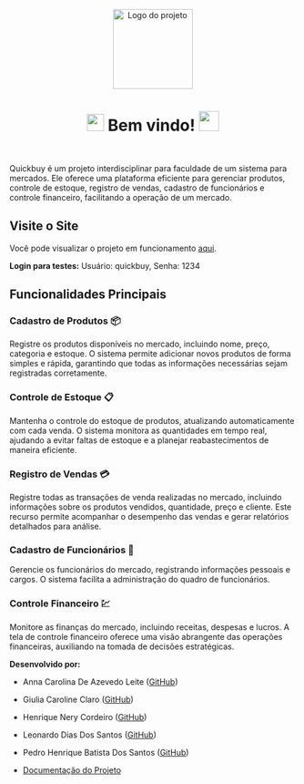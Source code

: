 <p align="center">
  <img src="./images/Logo_documentacao.png" alt="Logo do projeto" height="140">
</p>
<h1 align='center'><img src="https://media2.giphy.com/media/QssGEmpkyEOhBCb7e1/giphy.gif?cid=ecf05e47a0n3gi1bfqntqmob8g9aid1oyj2wr3ds3mg700bl&rid=giphy.gif" width ="30"> Bem vindo! <img src="https://media.giphy.com/media/hvRJCLFzcasrR4ia7z/giphy.gif" width="35"></h1> 
<br>

Quickbuy é um projeto interdisciplinar para faculdade de um sistema para mercados. Ele oferece uma plataforma eficiente para gerenciar produtos, controle de estoque, registro de vendas, cadastro de funcionários e controle financeiro, facilitando a operação de um mercado.


## Visite o Site

Você pode visualizar o projeto em funcionamento [aqui](https://henriquenery1.github.io/QuickBuy/login/login.html).

**Login para testes:** Usuário: quickbuy, Senha: 1234

## Funcionalidades Principais

### Cadastro de Produtos 📦
Registre os produtos disponíveis no mercado, incluindo nome, preço, categoria e estoque. O sistema permite adicionar novos produtos de forma simples e rápida, garantindo que todas as informações necessárias sejam registradas corretamente.

### Controle de Estoque 📋
Mantenha o controle do estoque de produtos, atualizando automaticamente com cada venda. O sistema monitora as quantidades em tempo real, ajudando a evitar faltas de estoque e a planejar reabastecimentos de maneira eficiente.

### Registro de Vendas 💳
Registre todas as transações de venda realizadas no mercado, incluindo informações sobre os produtos vendidos, quantidade, preço e cliente. Este recurso permite acompanhar o desempenho das vendas e gerar relatórios detalhados para análise.

### Cadastro de Funcionários 👥
Gerencie os funcionários do mercado, registrando informações pessoais e cargos. O sistema facilita a administração do quadro de funcionários.

### Controle Financeiro 💹
Monitore as finanças do mercado, incluindo receitas, despesas e lucros. A tela de controle financeiro oferece uma visão abrangente das operações financeiras, auxiliando na tomada de decisões estratégicas.


**Desenvolvido por:**
- Anna Carolina De Azevedo Leite ([GitHub](https://github.com/annacarolinaa))
- Giulia Caroline Claro ([GitHub](https://github.com/GiuCaroline))
- Henrique Nery Cordeiro ([GitHub](https://github.com/henriquenery1))
- Leonardo Dias Dos Santos ([GitHub](https://github.com/Leo-Santoss))
- Pedro Henrique Batista Dos Santos ([GitHub](https://github.com/pedrosantos664))


- [Documentação do Projeto](#)
